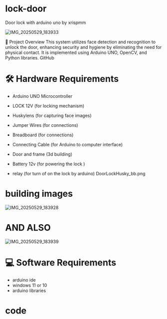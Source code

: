 # lock-door
Door lock with arduino uno by xrispmm

![IMG_20250529_183933](https://github.com/user-attachments/assets/fc31c171-a1b0-431a-8d18-328ea29c1588)

🔐 Project Overview
This system utilizes face detection and recognition to unlock the door, enhancing security and hygiene by eliminating the need for physical contact. It is implemented using Arduino UNO, OpenCV, and Python libraries.
GitHub

# 🛠️ Hardware Requirements
* Arduino UNO Microcontroller

* LOCK 12V  (for locking mechanism)

* Huskylens (for capturing face images)

* Jumper Wires (for connections)

* Breadboard (for connections)

* Connecting Cable (for Arduino to computer interface)

* Door and frame (3d building)
  
* Battery 12v (for powering the lock )

* relay (for turn of on the lock by arduino)
DoorLockHusky_bb.png
# building images
![IMG_20250529_183928](https://github.com/user-attachments/assets/23fd902a-d3b2-414e-b8f4-4c3a2178f332)
# AND ALSO
![IMG_20250529_183939](https://github.com/user-attachments/assets/a7e32601-bf79-41b3-8b8f-f705c9d3e7a8)
# 💻 Software Requirements
* arduino ide
* windows 11 or 10
* arduino libraries
# code
